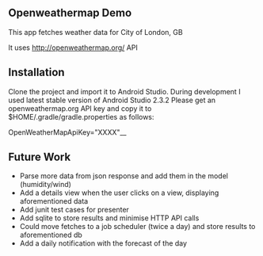 Openweathermap Demo
------------------------------------------------
This app fetches weather data for City of London, GB

It uses http://openweathermap.org/ API

Installation
------------------------------------------------
Clone the project and import it to Android Studio.
During development I used latest stable version of Android Studio 2.3.2
Please get an openweathermap.org API key and copy it to $HOME/.gradle/gradle.properties as follows:

OpenWeatherMapApiKey="XXXX"__

Future Work
------------------------------------------------
 - Parse more data from json response and add them in the model (humidity/wind)
 - Add a details view when the user clicks on a view, displaying aforementioned data
 - Add junit test cases for presenter
 - Add sqlite to store results and minimise HTTP API calls
 - Could move fetches to a job scheduler (twice a day) and store results to aforementioned db
 - Add a daily notification with the forecast of the day
